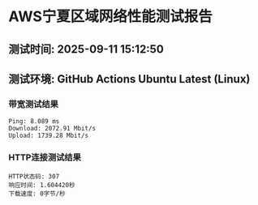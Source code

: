 # AWS宁夏区域网络性能测试报告
## 测试时间: 2025-09-11 15:12:50
## 测试环境: GitHub Actions Ubuntu Latest (Linux)

### 带宽测试结果
```
Ping: 8.089 ms
Download: 2072.91 Mbit/s
Upload: 1739.28 Mbit/s
```

### HTTP连接测试结果
```
HTTP状态码: 307
响应时间: 1.604420秒
下载速度: 0字节/秒
```

